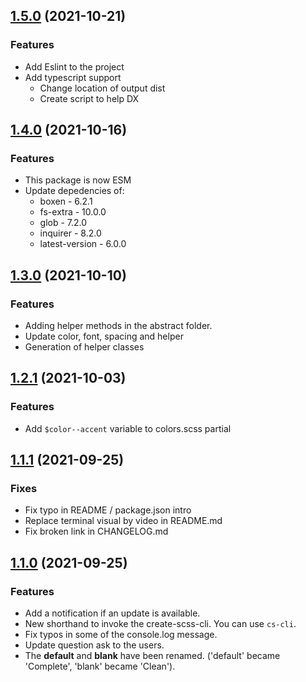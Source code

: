 ## [1.5.0](https://github.com/maximedaraize/create-scss-cli/releases/tag/1.5.0) (2021-10-21)

### Features

- Add Eslint to the project
- Add typescript support 
  - Change location of output dist
  - Create script to help DX
## [1.4.0](https://github.com/maximedaraize/create-scss-cli/releases/tag/1.4.0) (2021-10-16)

### Features

- This package is now ESM
- Update depedencies of:
  - boxen - 6.2.1
  - fs-extra - 10.0.0
  - glob - 7.2.0
  - inquirer - 8.2.0
  - latest-version - 6.0.0

## [1.3.0](https://github.com/maximedaraize/create-scss-cli/releases/tag/1.3.0) (2021-10-10)

### Features

- Adding helper methods in the abstract folder.
- Update color, font, spacing and helper
- Generation of helper classes

## [1.2.1](https://github.com/maximedaraize/create-scss-cli/releases/tag/1.2.1) (2021-10-03)

### Features

- Add `$color--accent` variable to colors.scss partial

## [1.1.1](https://github.com/maximedaraize/create-scss-cli/releases/tag/1.1.1) (2021-09-25)

### Fixes

- Fix typo in README / package.json intro
- Replace terminal visual by video in README.md
- Fix broken link in CHANGELOG.md

## [1.1.0](https://github.com/maximedaraize/create-scss-cli/releases/tag/1.1.0) (2021-09-25)

### Features

- Add a notification if an update is available.
- New shorthand to invoke the create-scss-cli. You can use `cs-cli`.
- Fix typos in some of the console.log message.
- Update question ask to the users.
- The **default** and **blank** have been renamed. ('default' became 'Complete', 'blank' became 'Clean').
